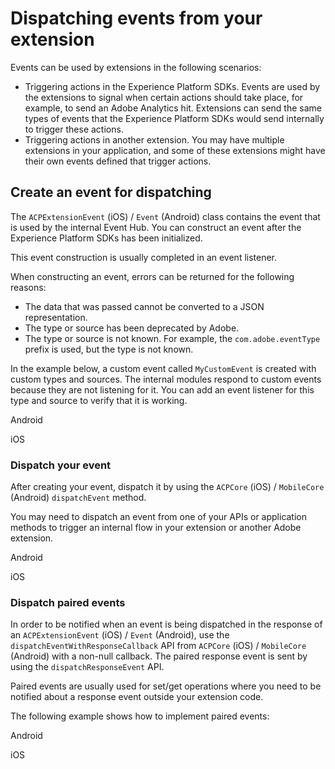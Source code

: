 # Dispatching events from your extension

Events can be used by extensions in the following scenarios:

* Triggering actions in the Experience Platform SDKs. Events are used by the extensions to signal when certain actions should take place, for example, to send an Adobe Analytics hit. Extensions can send the same types of events that the Experience Platform SDKs would send internally to trigger these actions.
* Triggering actions in another extension. You may have multiple extensions in your application, and some of these extensions might have their own events defined that trigger actions.

## Create an event for dispatching

The `ACPExtensionEvent` (iOS) / `Event` (Android) class contains the event that is used by the internal Event Hub. You can construct an event after the Experience Platform SDKs has been initialized.

<InlineAlert variant="info" slots="text"/>

This event construction is usually completed in an event listener.

When constructing an event, errors can be returned for the following reasons:

* The data that was passed cannot be converted to a JSON representation.
* The type or source has been deprecated by Adobe.
* The type or source is not known. For example, the `com.adobe.eventType` prefix is used, but the type is not known.

In the example below, a custom event called `MyCustomEvent` is created with custom types and sources. The internal modules respond to custom events because they are not listening for it. You can add an event listener for this type and source to verify that it is working.

<TabsBlock orientation="horizontal" slots="heading, content" repeat="2"/>

Android

<CreateEventAndroid/>

iOS

<CreateEventIos/>

### Dispatch your event

After creating your event, dispatch it by using the `ACPCore` (iOS) / `MobileCore` (Android) `dispatchEvent` method.

You may need to dispatch an event from one of your APIs or application methods to trigger an internal flow in your extension or another Adobe extension.

<TabsBlock orientation="horizontal" slots="heading, content" repeat="2"/>

Android

<DispatchEventAndroid/>

iOS

<DispatchEventIos/>

### Dispatch paired events

In order to be notified when an event is being dispatched in the response of an `ACPExtensionEvent` (iOS) / `Event` (Android), use the `dispatchEventWithResponseCallback` API from `ACPCore` (iOS) / `MobileCore` (Android) with a non-null callback. The paired response event is sent by using the `dispatchResponseEvent` API.

<InlineAlert variant="info" slots="text"/>

Paired events are usually used for set/get operations where you need to be notified about a response event outside your extension code.

The following example shows how to implement paired events:

<TabsBlock orientation="horizontal" slots="heading, content" repeat="2"/>

Android

<DispatchPairedEventsAndroid/>

iOS

<DispatchPairedEventsIos/>
